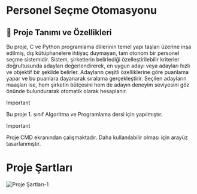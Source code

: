 # Personel Seçme Otomasyonu
## 🚀 Proje Tanımı ve Özellikleri
Bu proje, C ve Python programlama dillerinin temel yapı taşları üzerine inşa edilmiş, dış kütüphanelere ihtiyaç duymayan, tam otonom bir personel seçme sistemidir. Sistem, şirketlerin belirlediği özelleştirilebilir kriterler doğrultusunda adayları değerlendirerek, en uygun adayı veya adayları hızlı ve objektif bir şekilde belirler. Adayların çeşitli özelliklerine göre puanlama yapar ve bu puanlara dayanarak sıralama gerçekleştirir. Seçilen adayların maaşları ise, hem şirketin bütçesini hem de adayın deneyim seviyesini göz önünde bulundurarak otomatik olarak hesaplanır.
> [!IMPORTANT]
> Bu proje 1. sınıf Algoritma ve Programlama dersi için yapılmıştır.

> [!IMPORTANT]
> Proje CMD ekranından çalışmaktadır. Daha kullanılabilir olması için arayüz tasarlanmıştır.
# Proje Şartları
![Proje Şartları-1](https://github.com/user-attachments/assets/9de4cd01-a223-4fdb-8cb5-21246b1b0a5d)
